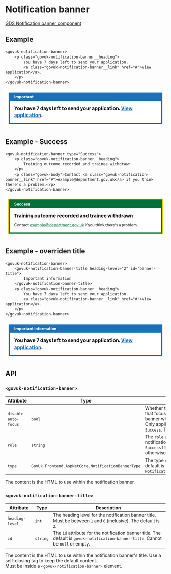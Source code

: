 # Notification banner

[GDS Notification banner component](https://design-system.service.gov.uk/components/notification-banner/)

## Example

```razor
<govuk-notification-banner>
    <p class="govuk-notification-banner__heading">
        You have 7 days left to send your application.
        <a class="govuk-notification-banner__link" href="#">View application</a>.
    </p>
</govuk-notification-banner>
```

![Notification banner](../images/notification-banner.png)

## Example - Success

```razor
<govuk-notification-banner type="Success">
    <p class="govuk-notification-banner__heading">
        Training outcome recorded and trainee withdrawn
    </p>
    <p class="govuk-body">Contact <a class="govuk-notification-banner__link" href="#">example@department.gov.uk</a> if you think there's a problem.</p>
</govuk-notification-banner>
```

![Notification banner](../images/notification-banner-success.png)

## Example - overriden title

```razor
<govuk-notification-banner>
    <govuk-notification-banner-title heading-level="2" id="banner-title">
        Important information
    </govuk-notification-banner-title>
    <p class="govuk-notification-banner__heading">
        You have 7 days left to send your application.
        <a class="govuk-notification-banner__link" href="#">View application</a>.
    </p>
</govuk-notification-banner>
```

![Notification banner](../images/notification-banner-with-overriden-title.png)

## API

### `<govuk-notification-banner>`

| Attribute            | Type                                               | Description                                                                                                                                              |
|----------------------|----------------------------------------------------|----------------------------------------------------------------------------------------------------------------------------------------------------------|
| `disable-auto-focus` | `bool`                                             | Whether to disable the behavior that focuses the notification banner when the page loads. Only applies when `type` is `Success`. The default is `false`. |
| `role`               | `string`                                           | The `role` attribute for the notification banner. If `type` is `Success` then the default is `alert` otherwise `region`.                                 |
| `type`               | `GovUk.Frontend.AspNetCore.NotificationBannerType` | The type of notification. The default is `NotificationBannerType.Default`.                                                                               |

The content is the HTML to use within the notification banner.

### `<govuk-notification-banner-title>`

| Attribute       | Type     | Description                                                                                                                        |
|-----------------|----------|------------------------------------------------------------------------------------------------------------------------------------|
| `heading-level` | `int`    | The heading level for the notification banner title. Must be between `1` and `6` (inclusive). The default is `2`.                  |
| `id`            | `string` | The `id` attribute for the notification banner title. The default is `govuk-notification-banner-title`. Cannot be `null` or empty. |

The content is the HTML to use within the notification banner's title. Use a self-closing tag to keep the default content.\
Must be inside a `<govuk-notification-banner>` element.
